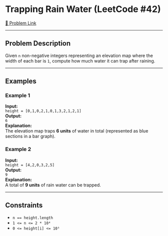 #  Trapping Rain Water (LeetCode #42)

[🔗 Problem Link](https://leetcode.com/problems/trapping-rain-water/)

---

##  Problem Description

Given `n` non-negative integers representing an elevation map where the width of each bar is `1`, compute how much water it can trap after raining.

---

##  Examples

### Example 1

**Input:**  
`height = [0,1,0,2,1,0,1,3,2,1,2,1]`  
**Output:**  
`6`  
**Explanation:**  
The elevation map traps **6 units** of water in total (represented as blue sections in a bar graph).

### Example 2

**Input:**  
`height = [4,2,0,3,2,5]`  
**Output:**  
`9`  
**Explanation:**  
A total of **9 units** of rain water can be trapped.

---


##  Constraints

- `n == height.length`
- `1 <= n <= 2 * 10⁴`
- `0 <= height[i] <= 10⁵`
